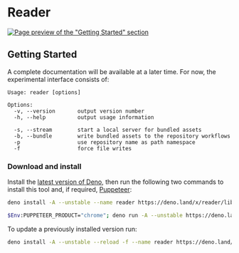 # Reader

[![Page preview of the "Getting Started" section][banner:preview]][banner:landing]

[banner:preview]: https://applic.dev/reader/~/preview/reader-manual-getting-started.png
[banner:landing]: https://applic.dev/reader/manual/getting-started

## Getting Started

A complete documentation will be available at a later time. For now, the experimental interface consists of:

<!--
See our [documentation](https://applic.dev/reader/manual/getting-started) for complete guide –
-->

```plain
Usage: reader [options]

Options:
  -v, --version       output version number
  -h, --help          output usage information

  -s, --stream        start a local server for bundled assets
  -b, --bundle        write bundled assets to the repository workflows
  -p                  use repository name as path namespace
  -f                  force file writes
```

### Download and install

Install the [latest version of Deno][deno:install-latest], then run the following two commands to install this tool and, if required, [Puppeteer][puppeteer:install-latest]:

```sh
deno install -A --unstable --name reader https://deno.land/x/reader/lib/index.ts
```

```sh
$Env:PUPPETEER_PRODUCT="chrome"; deno run -A --unstable https://deno.land/x/puppeteer/install.ts
```

To update a previously installed version run:

```sh
deno install -A --unstable --reload -f --name reader https://deno.land/x/reader/lib/index.ts
```

[deno:install-latest]: https://github.com/denoland/deno_install#install-latest-version
[puppeteer:install-latest]: https://github.com/lucacasonato/deno-puppeteer#installation
